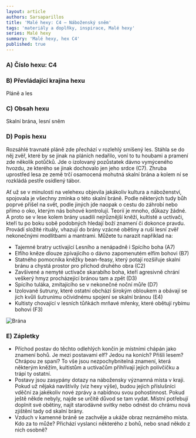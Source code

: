 ```yaml
---
layout: article
authors: Sarsaparillos
title: 'Malé hexy: C4 – Náboženský sněm'
tags: 'materiály a doplňky, inspirace, Malé hexy'
series: Malé hexy
summary: 'Malé hexy, hex C4'
published: true
---
```

### A) Číslo hexu: C4

### B) Převládající krajina hexu

Pláně a les

### C) Obsah hexu

Skalní brána, lesní sněm
  
### D) Popis hexu

Rozsáhlé travnaté pláně zde přechází v rozlehlý smíšený les. Stáhla se do něj zvěř, které by se jinak na pláních nedařilo, voní to tu houbami a pramení zde několik potůčků. Jde o izolovaný pozůstatek dávno vymýceného hvozdu, ze kterého se jinak dochovalo jen jeho srdce (C7). Zhruba uprostřed lesa ze země trčí osamocená mohutná skalní brána a kolem ní se rozkládá pestře osídlený tábor.

Ať už se v minulosti na velehexu objevila jakákoliv kultura a náboženství, spojovala je všechny zmínka o této skalní bráně. Podle některých tudy bůh poprvé přišel na svět, podle jiných jde naopak o cestu do záhrobí nebo přímo o oko, kterým nás bohové kontrolují. Teorií je mnoho, důkazy žádné. A proto se v lese kolem brány usadili nejrůznější kněží, kultisté a uctívači, kteří tu po boku sobě podobných hledají boží znamení či dokonce pravdu. Provádí složité rituály, vhazují do brány vzácné obětiny a ruší lesní zvěř nekonečnými modlitbami a mantrami. Můžete tu narazit například na:

- Tajemné bratry uctívající Lesního a nenápadně i Spícího boha (A7)
- Elfího kněze dlouze zpívajícího o dávno zapomenutém elfím bohovi (B7)
- Statného pomocníka kněžky bean-feasy, který potají rozšiřuje skalní bránu a chystá prostor pro příchod druhého obra (C2)
- Zavšivené a nemyté uctívače skarabího boha, kteří agresivně chrání veškerý hmyz procházející bránou tam a zpět (D3)
- Spícího tuláka, zmítajícího se v nekonečné noční můře (D7)
- Izolované šutruny, které ostatní obchází širokým obloukem a obávají se jich kvůli šutrunímu očividnému spojení se skalní bránou (E4)
- Kultisty chovající v lesních tůňkách mrňavé mřenky, které obětují rybímu bohovi (F3)

![Brána]({{site.baseurl}}/89/brána.png)

  
### E) Zápletky

- Příchod postav do těchto odlehlých končin je místními chápán jako znamení bohů. Je mezi postavami elf? Jedou na koních? Přišli lesem? Chrápou ze spaní? To vše jsou nezpochybnitelná znamení, která některým kněžím, kultistům a uctívačům přihřívají jejich polívčičku a trápí ty ostatní.
- Postavy jsou zasypány dotazy na nábožensky významná místa v kraji. Pokud už nějaká navštívily (viz hexy výše), budou jejich příslušníci vděční za jakékoliv nové zprávy a nabídnou svou pohostinnost. Pokud ještě někde nebyly, najde se určitě důvod se tam vydat. Místní potřebují doplnit své obětiny, najít starodávné svitky nebo odnést do chrámu nová zjištění tady od skalní brány.
- Vzduch v kamenné bráně se zachvěje a ukáže obraz neznámého místa. Kdo za to může? Přichází vyslanci některého z bohů, nebo snad někdo z nich osobně?
